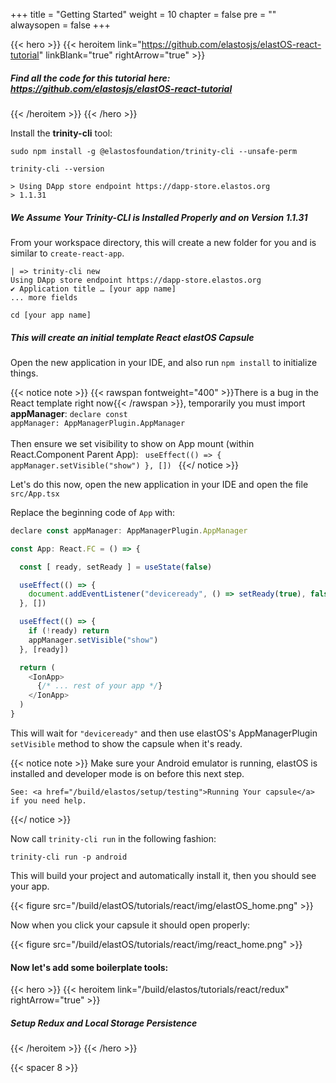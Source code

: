 
+++
title = "Getting Started"
weight = 10
chapter = false
pre = ""
alwaysopen = false
+++

{{< hero >}}
    {{< heroitem link="https://github.com/elastosjs/elastOS-react-tutorial" linkBlank="true" rightArrow="true" >}}
        <h5><b>Find all the code for this tutorial here:</b> https://github.com/elastosjs/elastOS-react-tutorial</h5>
    {{< /heroitem >}}
{{< /hero >}}

Install the **trinity-cli** tool:

    sudo npm install -g @elastosfoundation/trinity-cli --unsafe-perm
    
    trinity-cli --version
    
    > Using DApp store endpoint https://dapp-store.elastos.org
    > 1.1.31

##### We Assume Your **Trinity-CLI** is Installed Properly and on Version 1.1.31  

From your workspace directory, this will create a new folder for you and is similar to `create-react-app`.

    | => trinity-cli new
    Using DApp store endpoint https://dapp-store.elastos.org
    ✔ Application title … [your app name]
    ... more fields
    
    cd [your app name]
    
##### This will create an initial template React elastOS Capsule

Open the new application in your IDE, and also run `npm install` to initialize things. 

{{< notice note >}}
    {{< rawspan fontweight="400" >}}There is a bug in the React template right now{{< /rawspan >}}, temporarily you must import <b>appManager</b>:
    <code>declare const appManager: AppManagerPlugin.AppManager</code><br/>
    <br/>
    Then ensure we set visibility to show on App mount (within React.Component Parent App):
    <code>
        useEffect(() => {
            appManager.setVisible("show")
        }, [])
    </code>
{{</ notice >}}

Let's do this now, open the new application in your IDE and open the file `src/App.tsx`

Replace the beginning code of `App` with:

```js
declare const appManager: AppManagerPlugin.AppManager

const App: React.FC = () => {

  const [ ready, setReady ] = useState(false)

  useEffect(() => {
    document.addEventListener("deviceready", () => setReady(true), false)
  }, [])

  useEffect(() => {
    if (!ready) return
    appManager.setVisible("show")
  }, [ready])

  return (
    <IonApp>
      {/* ... rest of your app */}
    </IonApp>
  )
}
```

This will wait for `"deviceready"` and then use elastOS's AppManagerPlugin `setVisible` method to show the capsule when
it's ready.

{{< notice note >}}
    Make sure your Android emulator is running, elastOS is installed and developer mode is on before this next step.
    
    See: <a href="/build/elastos/setup/testing">Running Your capsule</a> if you need help.
{{</ notice >}}

Now call `trinity-cli run` in the following fashion:

    trinity-cli run -p android
    
This will build your project and automatically install it, then you should see your app.

{{< figure src="/build/elastOS/tutorials/react/img/elastOS_home.png" >}}

Now when you click your capsule it should open properly:

{{< figure src="/build/elastOS/tutorials/react/img/react_home.png" >}}

#### Now let's add some boilerplate tools:

{{< hero >}}
    {{< heroitem link="/build/elastos/tutorials/react/redux" rightArrow="true" >}}
        <h5>Setup Redux and Local Storage Persistence</h5> 
    {{< /heroitem >}}
{{< /hero >}}

{{< spacer 8 >}}
